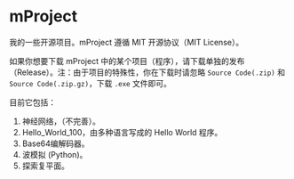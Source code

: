# mProject
我的一些开源项目。mProject 遵循 MIT 开源协议（MIT License）。

如果你想要下载 mProject 中的某个项目（程序），请下载单独的发布（Release）。注：由于项目的特殊性，你在下载时请忽略 `Source Code(.zip)` 和 `Source Code(.zip.gz)`，下载 `.exe` 文件即可。

目前它包括：
1. 神经网络，（不完善）。
2. Hello_World_100，由多种语言写成的 Hello World 程序。
3. Base64编解码器。
4. 波模拟 (Python)。
5. 探索复平面。
